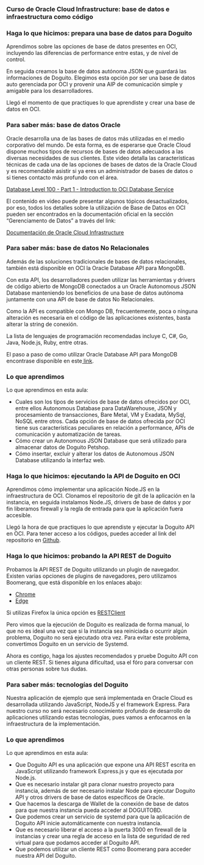 ### Curso de Oracle Cloud Infrastructure: base de datos e infraestructura como código

### Haga lo que hicimos: prepara una base de datos para Doguito

Aprendimos sobre las opciones de base de datos presentes en OCI, incluyendo las diferencias de performance entre estas, y de nível de control.

En seguida creamos la base de datos autónoma JSON que guardará las informaciones de Doguito. Elegimos esta opción por ser una base de datos auto gerenciada por OCI y provenir una AIP de comunicación simple y amigable para los desarrolladores.

Llegó el momento de que practiques lo que aprendiste y crear una base de datos en OCI.

### Para saber más: base de datos Oracle
Oracle desarrolla una de las bases de datos más utilizadas en el medio corporativo del mundo. De esta forma, es de esperarse que Oracle Cloud dispone muchos tipos de recursos de bases de datos adecuados a las diversas necesidades de sus clientes. Este video detalla las características técnicas de cada una de las opciones de bases de datos de la Oracle Cloud y es recomendable asistir si ya eres un administrador de bases de datos o si tienes contacto más profundo con el área.

[Database Level 100 - Part 1 - Introduction to OCI Database Service](https://www.youtube.com/watch?v=F4-sxIsnbKI "Database Level 100 - Part 1 - Introduction to OCI Database Service")

El contenido en video puede presentar algunos tópicos desactualizados, por eso, todos los detalles sobre la utilización de Base de Datos en OCI pueden ser encontrados en la documentación oficial en la sección “Gerenciamento de Datos” a través del link:

[Documentación de Oracle Cloud Infrastructure](https://docs.oracle.com/es-ww/iaas/Content/home.htm "Documentación de Oracle Cloud Infrastructure")

### Para saber más: base de datos No Relacionales

Además de las soluciones tradicionales de bases de datos relacionales, también está disponible en OCI la Oracle Database API para MongoDB.

Con esta API, los desarrolladores pueden utilizar las herramientas y drivers de código abierto de MongoDB conectados a un Oracle Autonomous JSON Database manteniendo los beneficios de una base de datos autónoma juntamente con una API de base de datos No Relacionales.

Como la API es compatible con Mongo DB, frecuentemente, poca o ninguna alteración es necesaria en el código de las aplicaciones existentes, basta alterar la string de conexión.

La lista de lenguajes de programación recomendadas incluye C, C#, Go, Java, Node.js, Ruby, entre otras.

El paso a paso de como utilizar Oracle Database API para MongoDB encontrase disponible en este[ link](https://docs.oracle.com/en/cloud/paas/autonomous-database/adbsa/mongo-using-oracle-database-api-mongodb.html " link").

### Lo que aprendimos

Lo que aprendimos en esta aula:

- Cuales son los tipos de servicios de base de datos ofrecidos por OCI, entre ellos Autonomous Database para DataWarehouse, JSON y procesamiento de transacciones, Bare Metal, VM y Exadata, MySql, NoSQL entre otros. Cada opción de base de datos ofrecida por OCI tiene sus características peculiares en relación a performance, APIs de comunicación y automatización de tareas.
- Cómo crear un Autonomous JSON Database que será utilizado para almacenar datos de Doguito Petshop.
- Cómo insertar, excluir y alterar los datos de Autonomous JSON Database utilizando la interfaz web.

### Haga lo que hicimos: ejecutando la API de Doguito en OCI

Aprendimos cómo implementar una aplicación Node.JS en la infraestructura de OCI. Clonamos el repositorio de git de la aplicación en la instancia, en seguida instalamos Node.JS, drivers de base de datos y por fin liberamos firewall y la regla de entrada para que la aplicación fuera accesible.

Llegó la hora de que practiques lo que aprendiste y ejecutar la Doguito API en OCI. Para tener acceso a los códigos, puedes acceder al link del repositorio en [Github](https://github.com/alura-es-cursos/1911-OCI2-doguito-app "Github").

### Haga lo que hicimos: probando la API REST de Doguito

Probamos la API REST de Doguito utilizando un plugin de navegador. Existen varias opciones de plugins de navegadores, pero utilizamos Boomerang, que está disponible en los enlaces abajo:

- [Chrome](https://chrome.google.com/webstore/detail/boomerang-soap-rest-clien/eipdnjedkpcnlmmdfdkgfpljanehloah?hl=pt-BR "Chrome")
- [Edge](https://microsoftedge.microsoft.com/addons/detail/boomerang-soap-rest-c/bhmdjpobkcdcompmlhiigoidknlgghfo "Edge")

Si utilizas Firefox la única opción es [RESTClient](https://addons.mozilla.org/pt-BR/firefox/addon/restclient/ "RESTClient")

Pero vimos que la ejecución de Doguito es realizada de forma manual, lo que no es ideal una vez que si la instancia sea reiniciada o ocurrir algún problema, Doguito no será ejecutado otra vez. Para evitar este problema, convertimos Doguito en un servicio de Systemd.

Ahora es contigo, haga los ajustes recomendados y pruebe Doguito API con un cliente REST. Si tienes alguna dificultad, usa el fóro para conversar con otras personas sobre tus dudas.

### Para saber más: tecnologías del Doguito

Nuestra aplicación de ejemplo que será implementada en Oracle Cloud es desarrollada utilizando JavaScript, NodeJS y el framework Express. Para nuestro curso no será necesario conocimiento profundo de desarrollo de aplicaciones utilizando estas tecnologías, pues vamos a enfocarnos en la infraestructura de la implementación.

### Lo que aprendimos

Lo que aprendimos en esta aula:

- Que Doguito API es una aplicación que expone una API REST escrita en JavaScript utilizando framework Express.js y que es ejecutada por Node.js.
- Que es necesario instalar git para clonar nuestro proyecto para instancia, además de ser necesario instalar Node para ejecutar Doguito API y otros drivers de base de datos específicos de Oracle.
- Que hacemos la descarga de Wallet de la conexión de base de datos para que nuestra instancia pueda acceder al DOGUITOBD.
- Que podemos crear un servicio de systemd para que la aplicación de Doguito API inicie automáticamente con nuestra instancia.
- Que es necesario liberar el acceso a la puerta 3000 en firewall de la instancias y crear una regla de acceso en la lista de seguridad de red virtual para que podamos acceder al Doguito API.
- Que podemos utilizar un cliente REST como Boomerang para acceder nuestra API del Doguito.